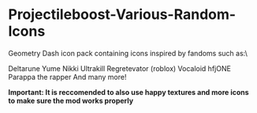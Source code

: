 # Projectileboost-Various-Random-Icons
Geometry Dash icon pack containing icons inspired by fandoms such as:\

Deltarune
Yume Nikki
Ultrakill
Regretevator (roblox)
Vocaloid
hfjONE
Parappa the rapper
And many more!

**Important: It is reccomended to also use __happy textures__ and __more icons__ to make sure the mod works properly**
